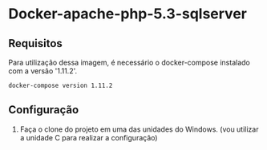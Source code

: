 # Docker-apache-php-5.3-sqlserver

## Requisitos

Para utilização dessa imagem, é necessário o docker-compose instalado com a versão '1.11.2'.

```
docker-compose version 1.11.2
```

## Configuração

1. Faça o clone do projeto em uma das unidades do Windows. (vou utilizar a unidade C para realizar a configuração)

